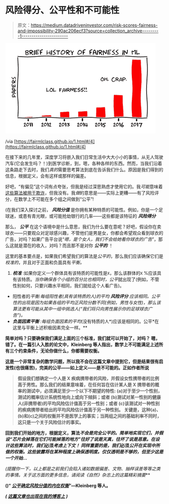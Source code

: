 # 风险得分、公平性和不可能性

> 原文：<https://medium.datadriveninvestor.com/risk-scores-fairness-and-impossibility-290ac206ecf3?source=collection_archive---------1----------------------->

![](img/3a803fc2d53abae973dae43b4db6e669.png)

/via [https://fairmlclass.github.io/1.html#/4](https://fairmlclass.github.io/1.html#/4)

在接下来的几年里，深度学习将嵌入我们日常生活中大大小小的事情，从无人驾驶汽车(它会发生吗？！)到医学诊断，到，嗯，各种各样的东西。然而，当我们沿着这条路走下去时，我们*真的*需要思考算法到底在告诉我们什么。原因是我们得到的信息，根据定义，会有这样或那样的偏差。

好吧，“有偏见”这个词有点夸张，但我是经过深思熟虑才使用它的。我*可能*意味着[这些算法被用于欺诈](http://dieswaytoofast.blogspot.com/2018/04/deep-learning-health-care-and-potential.html)，但我没有。我*做*的意思是——实际上更糟——有了风险评分，在数学上不可能在多个组之间做到“公平”!

(在我们深入探讨之前， ***风险分值*** 是你拥有某种特质的可能性。例如，你是一个足球迷，或患有青光眼，或可能抢劫银行的几率——这些都是该特征的 ***风险得分***

那么， ***公平*** 在这个语境中是什么意思，我们为什么要在意呢？好吧，假设你在卖球衣——只要观众对足球感兴趣，不管他们是男是女，你都会希望观众看到球衣的广告，对吗？如果广告平台说“*嗯，是个女人，我们不会给她看你球衣的广告*”，那么这就是潜在的收入，对吗？而且那不是对你 ***公平的*** ！

这里的基本要点是，如果我们希望我们的算法是*公平的*，那么我们应该确保它们是*校准的*，并且对于正面和负面具有*平衡。*

1.  ***校准*** :如果你定义一个群体具有该特质的可能性是`X`，那么该群体的`X` %应该具有该特质。*当你确保各个小组的百分比也相同时，公平*就出现了(例如，不管性别如何，只要兴趣水平相同，我们就给这个人看广告)。

*   阳性者的*平衡:每组阳性者(具有该特质的人)的平均 ***风险评分*** 应该相同。*公平性*的出现是因为如果各组的平均正风险分数不同(例如，男性与女性)，那么该算法更有可能从其中一组中挑选人(“*我们将只向男性展示你的足球球衣广告*”)。*
*   ****负面因素平衡*** :每组负面因素的平均*(没有特质的人*)应该是相同的。公平*在这里与平衡上述积极因素完全一样。**

**简单对吗？只要确保我们满足上面的三个标准，我们就可以开始了，对吗？
嗯，错了。在一篇引人入胜的论文中，Kleinberg 等人指出，数学上不可能满足上述所有三个约束条件，无论你做什么，你都需要权衡。**

**这是一个非常复杂的数学问题，所以我不会在这篇文章中提到它，但是结果很有启发性(也很痛苦)，完美的公平——如上定义——是不可能的。正如作者所说**

> **假设我们想确定一个人是 X 疾病携带者的风险，并假设女性携带者的比例高于男性。那么我们的结果意味着，在任何旨在估计某人是 X 携带者的概率的测试中，必须满足至少一个以下不期望的特性:
> (a)对于至少一个性别，测试的概率估计系统性地向上或向下倾斜；或者
> (b)测试对某一性别的健康人(非携带者)的平均风险估计值高于另一性别；或者
> (c)该测试对一种性别的疾病携带者给出的平均风险估计值高于另一种性别。
> 关键是，这种(a)、(b)和(c)之间的权衡并不是医学上的事实；当两组之间的基础利率不同时，这只是一个关于风险估计的事实。**

**回到我们开始的地方，根据定义，算法*不会是完全公平的。简单地实现它们，并假设“芯片会掉落在它们可能掉落的地方”往好了说是天真，往坏了说是恶意。在设计这些算法时，我们*必须*考虑上下文！
同样重要的是，我们*必须*公开在实现中所做的权衡。这些披露将在某种程度上确保透明度。仅仅透明是不够的，但至少这是一个开始…***

*(*提醒你一下，以上都是***之前我们会陷入诸如数据偏差、文物、抽样误差等等之类的事情。关于这方面的更多信息，请阅读《自然》杂志上的这篇精彩摘要***

**()“ [*公平确定风险分值的内在权衡*](https://arxiv.org/pdf/1609.05807.pdf)”—Kleinberg 等人。**

***(* [*这篇文章也出现在我的博客上*](http://dieswaytoofast.blogspot.com/2018/07/risk-scores-fairness-and-impossibility.html) *)***